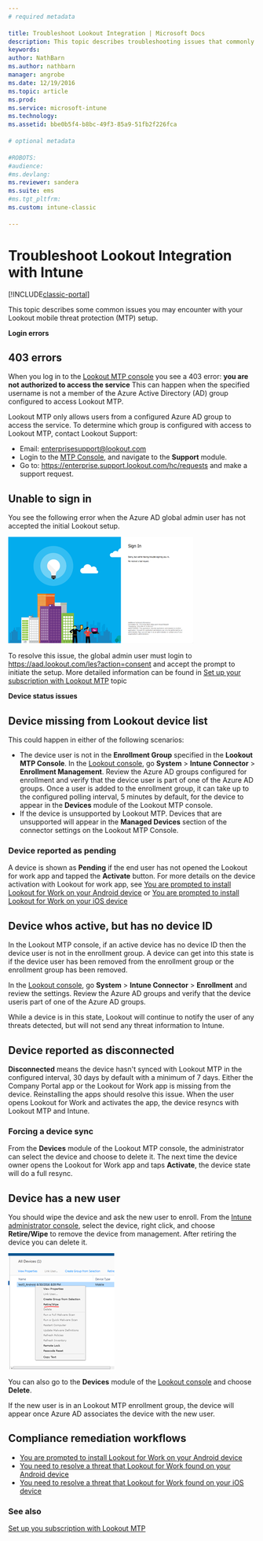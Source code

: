 ```yaml
---
# required metadata

title: Troubleshoot Lookout Integration | Microsoft Docs
description: This topic describes troubleshooting issues that commonly occur with Lookout Integration
keywords:
author: NathBarn
ms.author: nathbarn
manager: angrobe
ms.date: 12/19/2016
ms.topic: article
ms.prod:
ms.service: microsoft-intune
ms.technology:
ms.assetid: bbe0b5f4-b8bc-49f3-85a9-51fb2f226fca

# optional metadata

#ROBOTS:
#audience:
#ms.devlang:
ms.reviewer: sandera
ms.suite: ems
#ms.tgt_pltfrm:
ms.custom: intune-classic

---
```


# Troubleshoot Lookout Integration with Intune

[!INCLUDE[classic-portal](../includes/classic-portal.md)]

This topic describes some common issues you may encounter with your Lookout mobile threat protection (MTP) setup.

**Login errors**

## 403 errors
When you log in to the [Lookout MTP console](https://aad.lookout.com) you see a 403 error:  **you are not authorized to access the service**  This can happen when the specified username is not a member of the Azure Active Directory (AD) group configured to access Lookout MTP.

Lookout MTP only allows users from a configured Azure AD group to access the service. To determine which group is configured with access to Lookout MTP, contact Lookout Support:

* Email: enterprisesupport@lookout.com
* Login to the  [MTP  Console](http://aad.lookout.com), and navigate to the **Support** module.
* Go to: https://enterprise.support.lookout.com/hc/requests and make a support request.

## Unable to sign in
You see the following error when the Azure AD global admin user has not accepted the initial Lookout setup.

![screenshot of the Lookout login screen showing sign in error](../media/mtp/lookout-mtp-consent-not-accepted-error.png)

To resolve this issue, the global admin user must login to  https://aad.lookout.com/les?action=consent
and accept the prompt to initiate the setup. More detailed information can be found in  [Set up your subscription with Lookout MTP](../deploy-use/set-up-your-subscription-with-lookout-mtp.md) topic

**Device status issues**

## Device missing from Lookout device list

This could happen in either of the following scenarios:
* The device user is not in the **Enrollment Group** specified in the **Lookout MTP Console**.  In the [Lookout console](http://aad.lookout.com), go **System** > **Intune Connector** > **Enrollment Management**.  Review the Azure AD groups configured for enrollment and verify that the device user is part of one of the Azure AD groups.  Once a user is added to the enrollment group, it can take up to the configured polling interval, 5 minutes by default, for the device to appear in the **Devices** module of the Lookout MTP console.
* If the device is unsupported by Lookout MTP.  Devices that are unsupported will appear in the **Managed Devices** section of the connector settings on the Lookout MTP Console.

### Device reported as **pending**

A device is shown as  **Pending** if the end user has not opened the Lookout for work app and tapped the  **Activate** button. For more details on the device activation with Lookout for work app, see [You are prompted to install Lookout for Work on your Android device](http://docs.microsoft.com/intune/enduser/you-are-prompted-to-install-lookout-for-work-android) or
[You are prompted to install Lookout for Work on your iOS device](https://docs.microsoft.com/intune/enduser/you-are-prompted-to-install-lookout-for-work-ios)

## Device whos active, but has no device ID
In the Lookout MTP console, if an active device has no device ID then the device user is not in the enrollment group. A device can get into this state is if the device user has been removed from the enrollment group or the enrollment group has been removed.

In the [Lookout console](http://aad.lookout.com), go **System** > **Intune Connector** > **Enrollment** and review the settings.  Review the Azure AD groups and verify that the device useris part of one of the Azure AD groups.

While a device is in this state, Lookout will continue to notify the user of any threats detected, but will not send any threat information to Intune.

## Device reported as **disconnected**

**Disconnected** means the device hasn't synced with Lookout MTP in the configured interval, 30 days by default with a minimum of 7 days. Either the Company Portal app or the Lookout for Work app is missing from the device. Reinstalling the apps should resolve this issue. When the user opens Lookout for Work and activates the app, the device resyncs with Lookout MTP and Intune.

### Forcing a device sync
From the **Devices** module of the Lookout MTP console, the administrator can select the device and choose to delete it.   The next time the device owner opens the Lookout for Work app and taps **Activate**, the device state will do a full resync.

## Device has a new user
You should wipe the device and ask the new user to enroll.  From the [Intune administrator console](https://manage.microsoft.com), select the device, right click, and choose **Retire/Wipe** to remove the device from management. After retiring the device you can delete it.

![screenshot of the device module in the Intune admin console with the retire/wipe option displayed](../media/mtp/mtp-retire-device-intune-console.png)

You can also go to the **Devices** module of the [Lookout console](http://aad.lookout.com) and choose **Delete**.

If the new user is in an  Lookout MTP enrollment group, the device will appear once Azure AD associates the device with the new user.

## Compliance remediation workflows
- [You are prompted to install Lookout for Work on your Android device]( http://docs.microsoft.com/intune/enduser/you-are-prompted-to-install-lookout-for-work-android)
- [You need to resolve a threat that Lookout for Work found on your Android device](http://docs.microsoft.com/intune/enduser/you-need-to-resolve-a-threat-found-by-lookout-for-work-android)
- [You need to resolve a threat that Lookout for Work found on your iOS device](https://docs.microsoft.com/intune/enduser/you-need-to-resolve-a-threat-found-by-lookout-for-work-ios)


### See also
[Set up you subscription with Lookout MTP](https://docs.microsoft.com/intune/deploy-use/set-up-your-subscription-with-lookout-mtp)
